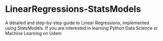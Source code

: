 # LinearRegressions-StatsModels

A detailed and step-by-step guide to Linear Regressions, implemented using StatsModels. If you are interested in learning Python Data Science or Machine Learning on Udem